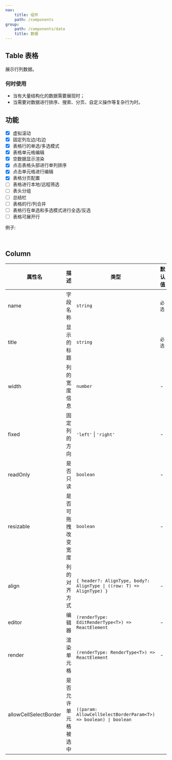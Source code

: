 ```yaml
---
nav:
    title: 组件
    path: /components
group:
    path: /components/data
    title: 数据
---
```


## Table 表格

展示行列数据。

### 何时使用

-   当有大量结构化的数据需要展现时；
-   当需要对数据进行排序、搜索、分页、自定义操作等复杂行为时。

## 功能

-   [x] 虚拟滚动
-   [x] 固定列左边/右边
-   [x] 表格行的单选/多选模式
-   [x] 表格单元格编辑
-   [x] 空数据显示渲染
-   [x] 点击表格头部进行单列排序
-   [x] 点击单元格进行编辑
-   [x] 表格分页配置
-   [ ] 表格进行本地/远程筛选
-   [ ] 表头分组
-   [ ] 总结栏
-   [ ] 表格的行/列合并
-   [ ] 表格行在单选和多选模式进行全选/反选
-   [ ] 表格可展开行

例子:

<code src="./__demo__/simple.tsx"></code>

<code src="./__demo__/selectRow.tsx"></code>

<code src="./__demo__/pagination.tsx"></code>

<code src="./__demo__/sort.tsx"></code>

<code src="./__demo__/emptyRows.tsx"></code>

<code src="./__demo__/virtualscroll.tsx"></code>

<br />

<API></API>

## Column

| 属性名                | 描述                 | 类型                                                                  | 默认值 |
| --------------------- | -------------------- | --------------------------------------------------------------------- | ------ |
| name                  | 字段名称             | `string`                                                              | `必选` |
| title                 | 显示的标题           | `string`                                                              | `必选` |
| width                 | 列的宽度信息         | `number`                                                              | -      |
| fixed                 | 固定列的方向         | `'left'` \| `'right'`                                                 | -      |
| readOnly              | 是否只读             | `boolean`                                                             | -      |
| resizable             | 是否可拖拽改变宽度   | `boolean`                                                             | -      |
| align                 | 列的对齐方式         | `{ header?: AlignType, body?: AlignType \| ((row: T) => AlignType) }` | -      |
| editor                | 编辑器               | `(renderType: EditRenderType<T>) => ReactElement`                     | -      |
| render                | 渲染单元格           | `(renderType: RenderType<T>) => ReactElement`                         | -      |
| allowCellSelectBorder | 是否允许单元格被选中 | `((param: AllowCellSelectBorderParam<T>) => boolean) \| boolean`      |

